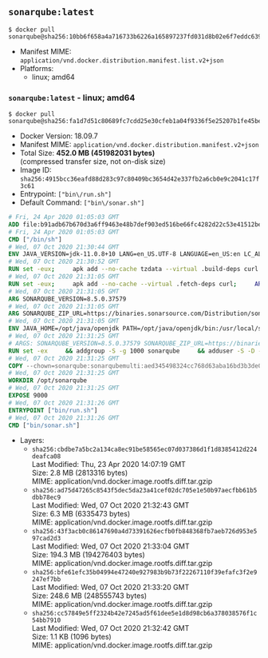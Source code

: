 ## `sonarqube:latest`

```console
$ docker pull sonarqube@sha256:10bb6f658a4a716733b6226a165897237fd031d8b02e6f7eddc639125eb8607e
```

-	Manifest MIME: `application/vnd.docker.distribution.manifest.list.v2+json`
-	Platforms:
	-	linux; amd64

### `sonarqube:latest` - linux; amd64

```console
$ docker pull sonarqube@sha256:fa1d7d51c80689fc7cdd25e30cfeb1a04f9336f5e25207b1fe45be7254dfca42
```

-	Docker Version: 18.09.7
-	Manifest MIME: `application/vnd.docker.distribution.manifest.v2+json`
-	Total Size: **452.0 MB (451982031 bytes)**  
	(compressed transfer size, not on-disk size)
-	Image ID: `sha256:4915bcc36eafd88d283c97c80409bc3654d42e337fb2a6cb0e9c2041c17f3c61`
-	Entrypoint: `["bin\/run.sh"]`
-	Default Command: `["bin\/sonar.sh"]`

```dockerfile
# Fri, 24 Apr 2020 01:05:03 GMT
ADD file:b91adb67b670d3a6ff9463e48b7def903ed516be66fc4282d22c53e41512be49 in / 
# Fri, 24 Apr 2020 01:05:03 GMT
CMD ["/bin/sh"]
# Wed, 07 Oct 2020 21:30:44 GMT
ENV JAVA_VERSION=jdk-11.0.8+10 LANG=en_US.UTF-8 LANGUAGE=en_US:en LC_ALL=en_US.UTF-8
# Wed, 07 Oct 2020 21:30:52 GMT
RUN set -eux;     apk add --no-cache tzdata --virtual .build-deps curl binutils zstd;     GLIBC_VER="2.32-r0";     ALPINE_GLIBC_REPO="https://github.com/sgerrand/alpine-pkg-glibc/releases/download";     GCC_LIBS_URL="https://archive.archlinux.org/packages/g/gcc-libs/gcc-libs-10.1.0-2-x86_64.pkg.tar.zst";     GCC_LIBS_SHA256="f80320a03ff73e82271064e4f684cd58d7dbdb07aa06a2c4eea8e0f3c507c45c";     ZLIB_URL="https://archive.archlinux.org/packages/z/zlib/zlib-1%3A1.2.11-3-x86_64.pkg.tar.xz";     ZLIB_SHA256=17aede0b9f8baa789c5aa3f358fbf8c68a5f1228c5e6cba1a5dd34102ef4d4e5;     curl -LfsS https://alpine-pkgs.sgerrand.com/sgerrand.rsa.pub -o /etc/apk/keys/sgerrand.rsa.pub;     SGERRAND_RSA_SHA256="823b54589c93b02497f1ba4dc622eaef9c813e6b0f0ebbb2f771e32adf9f4ef2";     echo "${SGERRAND_RSA_SHA256} */etc/apk/keys/sgerrand.rsa.pub" | sha256sum -c - ;     curl -LfsS ${ALPINE_GLIBC_REPO}/${GLIBC_VER}/glibc-${GLIBC_VER}.apk > /tmp/glibc-${GLIBC_VER}.apk;     apk add --no-cache /tmp/glibc-${GLIBC_VER}.apk;     curl -LfsS ${ALPINE_GLIBC_REPO}/${GLIBC_VER}/glibc-bin-${GLIBC_VER}.apk > /tmp/glibc-bin-${GLIBC_VER}.apk;     apk add --no-cache /tmp/glibc-bin-${GLIBC_VER}.apk;     curl -LfsS ${ALPINE_GLIBC_REPO}/${GLIBC_VER}/glibc-i18n-${GLIBC_VER}.apk > /tmp/glibc-i18n-${GLIBC_VER}.apk;     apk add --no-cache /tmp/glibc-i18n-${GLIBC_VER}.apk;     /usr/glibc-compat/bin/localedef --force --inputfile POSIX --charmap UTF-8 "$LANG" || true;     echo "export LANG=$LANG" > /etc/profile.d/locale.sh;     curl -LfsS ${GCC_LIBS_URL} -o /tmp/gcc-libs.tar.zst;     echo "${GCC_LIBS_SHA256} */tmp/gcc-libs.tar.zst" | sha256sum -c -;     mkdir /tmp/gcc;     zstd -d /tmp/gcc-libs.tar.zst --output-dir-flat /tmp;     tar -xf /tmp/gcc-libs.tar -C /tmp/gcc;     mv /tmp/gcc/usr/lib/libgcc* /tmp/gcc/usr/lib/libstdc++* /usr/glibc-compat/lib;     strip /usr/glibc-compat/lib/libgcc_s.so.* /usr/glibc-compat/lib/libstdc++.so*;     curl -LfsS ${ZLIB_URL} -o /tmp/libz.tar.xz;     echo "${ZLIB_SHA256} */tmp/libz.tar.xz" | sha256sum -c -;     mkdir /tmp/libz;     tar -xf /tmp/libz.tar.xz -C /tmp/libz;     mv /tmp/libz/usr/lib/libz.so* /usr/glibc-compat/lib;     apk del --purge .build-deps glibc-i18n;     rm -rf /tmp/*.apk /tmp/gcc /tmp/gcc-libs.tar* /tmp/libz /tmp/libz.tar.xz /var/cache/apk/*;
# Wed, 07 Oct 2020 21:31:05 GMT
RUN set -eux;     apk add --no-cache --virtual .fetch-deps curl;     ARCH="$(apk --print-arch)";     case "${ARCH}" in        aarch64|arm64)          ESUM='fb27ea52ed901c14c9fe8ad2fc10b338b8cf47d6762571be1fe3fb7c426bab7c';          BINARY_URL='https://github.com/AdoptOpenJDK/openjdk11-binaries/releases/download/jdk-11.0.8%2B10/OpenJDK11U-jdk_aarch64_linux_hotspot_11.0.8_10.tar.gz';          ;;        armhf|armv7l)          ESUM='d00370967e4657e137cc511e81d6accbfdb08dba91e6268abef8219e735fbfc5';          BINARY_URL='https://github.com/AdoptOpenJDK/openjdk11-binaries/releases/download/jdk-11.0.8%2B10/OpenJDK11U-jdk_arm_linux_hotspot_11.0.8_10.tar.gz';          ;;        ppc64el|ppc64le)          ESUM='d206a63cd719b65717f7f20ee3fe49f0b8b2db922986b4811c828db57212699e';          BINARY_URL='https://github.com/AdoptOpenJDK/openjdk11-binaries/releases/download/jdk-11.0.8%2B10/OpenJDK11U-jdk_ppc64le_linux_hotspot_11.0.8_10.tar.gz';          ;;        s390x)          ESUM='5619e1437c7cd400169eb7f1c831c2635fdb2776a401147a2fc1841b01f83ed6';          BINARY_URL='https://github.com/AdoptOpenJDK/openjdk11-binaries/releases/download/jdk-11.0.8%2B10/OpenJDK11U-jdk_s390x_linux_hotspot_11.0.8_10.tar.gz';          ;;        amd64|x86_64)          ESUM='6e4cead158037cb7747ca47416474d4f408c9126be5b96f9befd532e0a762b47';          BINARY_URL='https://github.com/AdoptOpenJDK/openjdk11-binaries/releases/download/jdk-11.0.8%2B10/OpenJDK11U-jdk_x64_linux_hotspot_11.0.8_10.tar.gz';          ;;        *)          echo "Unsupported arch: ${ARCH}";          exit 1;          ;;     esac;     curl -LfsSo /tmp/openjdk.tar.gz ${BINARY_URL};     echo "${ESUM} */tmp/openjdk.tar.gz" | sha256sum -c -;     mkdir -p /opt/java/openjdk;     cd /opt/java/openjdk;     tar -xf /tmp/openjdk.tar.gz --strip-components=1;     export PATH="/opt/java/openjdk/bin:$PATH";     apk del --purge .fetch-deps;     rm -rf /var/cache/apk/*;     rm -rf /tmp/openjdk.tar.gz;
# Wed, 07 Oct 2020 21:31:05 GMT
ARG SONARQUBE_VERSION=8.5.0.37579
# Wed, 07 Oct 2020 21:31:05 GMT
ARG SONARQUBE_ZIP_URL=https://binaries.sonarsource.com/Distribution/sonarqube/sonarqube-8.5.0.37579.zip
# Wed, 07 Oct 2020 21:31:05 GMT
ENV JAVA_HOME=/opt/java/openjdk PATH=/opt/java/openjdk/bin:/usr/local/sbin:/usr/local/bin:/usr/sbin:/usr/bin:/sbin:/bin SONARQUBE_HOME=/opt/sonarqube SONAR_VERSION=8.5.0.37579 SQ_DATA_DIR=/opt/sonarqube/data SQ_EXTENSIONS_DIR=/opt/sonarqube/extensions SQ_LOGS_DIR=/opt/sonarqube/logs SQ_TEMP_DIR=/opt/sonarqube/temp
# Wed, 07 Oct 2020 21:31:25 GMT
# ARGS: SONARQUBE_VERSION=8.5.0.37579 SONARQUBE_ZIP_URL=https://binaries.sonarsource.com/Distribution/sonarqube/sonarqube-8.5.0.37579.zip
RUN set -ex     && addgroup -S -g 1000 sonarqube     && adduser -S -D -u 1000 -G sonarqube sonarqube     && apk add --no-cache --virtual build-dependencies gnupg unzip curl     && apk add --no-cache bash su-exec ttf-dejavu     && sed --in-place --expression="s?securerandom.source=file:/dev/random?securerandom.source=file:/dev/urandom?g" "${JAVA_HOME}/conf/security/java.security"     && for server in $(shuf -e ha.pool.sks-keyservers.net                             hkp://p80.pool.sks-keyservers.net:80                             keyserver.ubuntu.com                             hkp://keyserver.ubuntu.com:80                             pgp.mit.edu) ; do         gpg --batch --keyserver "${server}" --recv-keys F1182E81C792928921DBCAB4CFCA4A29D26468DE && break || : ;     done     && mkdir --parents /opt     && cd /opt     && curl --fail --location --output sonarqube.zip --silent --show-error "${SONARQUBE_ZIP_URL}"     && curl --fail --location --output sonarqube.zip.asc --silent --show-error "${SONARQUBE_ZIP_URL}.asc"     && gpg --batch --verify sonarqube.zip.asc sonarqube.zip     && unzip -q sonarqube.zip     && mv "sonarqube-${SONARQUBE_VERSION}" sonarqube     && rm sonarqube.zip*     && rm -rf ${SONARQUBE_HOME}/bin/*     && chown -R sonarqube:sonarqube ${SONARQUBE_HOME}     && chmod -R 777 "${SQ_DATA_DIR}" "${SQ_EXTENSIONS_DIR}" "${SQ_LOGS_DIR}" "${SQ_TEMP_DIR}"     && apk del --purge build-dependencies
# Wed, 07 Oct 2020 21:31:25 GMT
COPY --chown=sonarqube:sonarqubemulti:aed345498324cc768d63aba16bd3b3de027a0213cb3a62a9a3b27799dbf88552 in /opt/sonarqube/bin/ 
# Wed, 07 Oct 2020 21:31:25 GMT
WORKDIR /opt/sonarqube
# Wed, 07 Oct 2020 21:31:25 GMT
EXPOSE 9000
# Wed, 07 Oct 2020 21:31:26 GMT
ENTRYPOINT ["bin/run.sh"]
# Wed, 07 Oct 2020 21:31:26 GMT
CMD ["bin/sonar.sh"]
```

-	Layers:
	-	`sha256:cbdbe7a5bc2a134ca8ec91be58565ec07d037386d1f1d8385412d224deafca08`  
		Last Modified: Thu, 23 Apr 2020 14:07:19 GMT  
		Size: 2.8 MB (2813316 bytes)  
		MIME: application/vnd.docker.image.rootfs.diff.tar.gzip
	-	`sha256:ad75d47265c8543f5dec5da23a41cef02dc705e1e50b97aecfbb61b5dbb78ec9`  
		Last Modified: Wed, 07 Oct 2020 21:32:43 GMT  
		Size: 6.3 MB (6335473 bytes)  
		MIME: application/vnd.docker.image.rootfs.diff.tar.gzip
	-	`sha256:43f3acb0c86147690a4d73391626ecfb0fb848368fb7aeb726d953e597cad2d3`  
		Last Modified: Wed, 07 Oct 2020 21:33:04 GMT  
		Size: 194.3 MB (194276403 bytes)  
		MIME: application/vnd.docker.image.rootfs.diff.tar.gzip
	-	`sha256:bfe61efc35b04994e47240e927983b9b73f22267110f39efafc3f2e9247ef7bb`  
		Last Modified: Wed, 07 Oct 2020 21:33:20 GMT  
		Size: 248.6 MB (248555743 bytes)  
		MIME: application/vnd.docker.image.rootfs.diff.tar.gzip
	-	`sha256:cc57849e5ff2324b42e7245ad5f61dee5e1d8d98cb6a378038576f1c54bb7910`  
		Last Modified: Wed, 07 Oct 2020 21:32:42 GMT  
		Size: 1.1 KB (1096 bytes)  
		MIME: application/vnd.docker.image.rootfs.diff.tar.gzip
